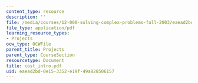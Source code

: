 ```yaml
---
content_type: resource
description: ''
file: /media/courses/12-000-solving-complex-problems-fall-2003/eaead2bd0e153352e19f49a828506157_cost_intro.pdf
file_type: application/pdf
learning_resource_types:
- Projects
ocw_type: OCWFile
parent_title: Projects
parent_type: CourseSection
resourcetype: Document
title: cost_intro.pdf
uid: eaead2bd-0e15-3352-e19f-49a828506157
---
```

